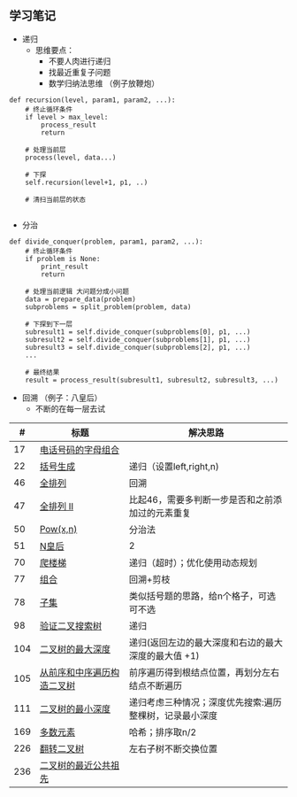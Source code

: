 ## 学习笔记
 

+ 递归
	+ 思维要点：
		+ 不要人肉进行递归
		+ 找最近重复子问题
		+ 数学归纳法思维 （例子放鞭炮）

````
def recursion(level, param1, param2, ...):
	# 终止循环条件
	if level > max_level:
		process_result
		return
	
	# 处理当前层
	process(level, data...)
	
	# 下探
	self.recursion(level+1, p1, ..)
	
	# 清扫当前层的状态
	
````
		
+ 分治

````
def divide_conquer(problem, param1, param2, ...):
	# 终止循环条件
	if problem is None:
		print_result
		return
		
	# 处理当前逻辑 大问题分成小问题
	data = prepare_data(problem)
	subproblems = split_problem(problem, data)
	
	# 下探到下一层
	subresult1 = self.divide_conquer(subproblems[0], p1, ...)
	subresult2 = self.divide_conquer(subproblems[1], p1, ...)
	subresult3 = self.divide_conquer(subproblems[2], p1, ...)
	...
	
	# 最终结果
	result = process_result(subresult1,	subresult2, subresult3, ...)

```` 


+ 回溯 （例子：八皇后）
	+ 不断的在每一层去试



|#|标题|解决思路|
|---|---|------|
|17|[电话号码的字母组合](https://leetcode-cn.com/problems/letter-combinations-of-a-phone-number/)	||
|22|[括号生成](https://leetcode-cn.com/problems/generate-parentheses/)|递归（设置left,right,n)|
|46|[全排列](https://leetcode-cn.com/problems/permutations/)|回溯|
|47|[全排列 II](https://leetcode-cn.com/problems/permutations-ii/)|比起46，需要多判断一步是否和之前添加过的元素重复|
|50|[Pow(x,n)](https://leetcode-cn.com/problems/powx-n/)|分治法|
|51|[N皇后](https://leetcode-cn.com/problems/n-queens/)|2|
|70|[爬楼梯](https://leetcode-cn.com/problems/two-sum/description/)| 递归（超时）；优化使用动态规划|
|77|[组合](https://leetcode-cn.com/problems/combinations/)|回溯+剪枝|
|78|[子集](https://leetcode-cn.com/problems/subsets/)|类似括号题的思路，给n个格子，可选可不选|
|98|[验证二叉搜索树](https://leetcode-cn.com/problems/validate-binary-search-tree/)|递归|
|104|[二叉树的最大深度](https://leetcode-cn.com/problems/maximum-depth-of-binary-tree/)|递归(返回左边的最大深度和右边的最大深度的最大值 +1)|
|105|[从前序和中序遍历构造二叉树](https://leetcode-cn.com/problems/construct-binary-tree-from-preorder-and-inorder-traversal/)|前序遍历得到根结点位置，再划分左右结点不断遍历|
|111|[二叉树的最小深度](https://leetcode-cn.com/problems/minimum-depth-of-binary-tree/)|递归考虑三种情况；深度优先搜索:遍历整棵树，记录最小深度|
|169|[多数元素](https://leetcode-cn.com/problems/majority-element/description/)|哈希；排序取n/2|
|226| [翻转二叉树]()| 左右子树不断交换位置|
|236|[二叉树的最近公共祖先](https://leetcode-cn.com/problems/lowest-common-ancestor-of-a-binary-tree/)||
